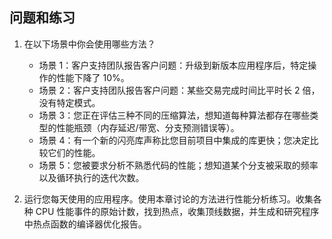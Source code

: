 ## 问题和练习 

1. 在以下场景中你会使用哪些方法？
    - 场景 1：客户支持团队报告客户问题：升级到新版本应用程序后，特定操作的性能下降了 10%。
    - 场景 2：客户支持团队报告客户问题：某些交易完成时间比平时长 2 倍，没有特定模式。
    - 场景 3：您正在评估三种不同的压缩算法，想知道每种算法都存在哪些类型的性能瓶颈（内存延迟/带宽、分支预测错误等）。
    - 场景 4：有一个新的闪亮库声称比您目前项目中集成的库更快；您决定比较它们的性能。
    - 场景 5：您被要求分析不熟悉代码的性能；想知道某个分支被采取的频率以及循环执行的迭代次数。

2. 运行您每天使用的应用程序。使用本章讨论的方法进行性能分析练习。收集各种 CPU 性能事件的原始计数，找到热点，收集顶线数据，并生成和研究程序中热点函数的编译器优化报告。

